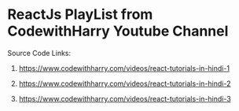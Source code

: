# ReactJs PlayList from CodewithHarry Youtube Channel

Source Code Links: 

1. https://www.codewithharry.com/videos/react-tutorials-in-hindi-1

2. https://www.codewithharry.com/videos/react-tutorials-in-hindi-2

3. https://www.codewithharry.com/videos/react-tutorials-in-hindi-3

